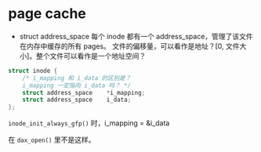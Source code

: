 # page cache

- struct address_space
  每个 inode 都有一个 address_space，管理了该文件在内存中缓存的所有 pages。
  文件的偏移量，可以看作是地址？[0, 文件大小]。整个文件可以看作是一个地址空间？

```cpp
struct inode {
	/* i_mapping 和 i_data 的区别是？
	i_mapping 一定指向 i_data 吗？ */
	struct address_space	*i_mapping;
	struct address_space	i_data;
};
```

`inode_init_always_gfp()` 时，i_mapping = &i_data

在 `dax_open()` 里不是这样。
